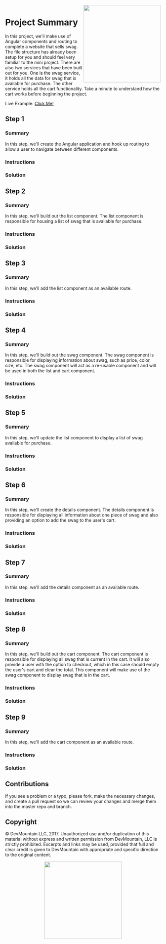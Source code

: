 <img src="https://devmounta.in/img/logowhiteblue.png" width="250" align="right">

# Project Summary

In this project, we'll make use of Angular components and routing to complete a website that sells swag. The file structure has already been setup for you and should feel very familiar to the mini project. There are also two services that have been built out for you. One is the swag service, it holds all the data for swag that is available for purchase. The other service holds all the cart functionality. Take a minute to understand how the cart works before beginning the project.

Live Example: <a href="https://devmountain.github.io/angular-3-afternoon/#!/">Click Me!</a>

## Step 1

### Summary

In this step, we'll create the Angular application and hook up routing to allow a user to navigate between different components. 

### Instructions



### Solution




## Step 2

### Summary

In this step, we'll build out the list component. The list component is responsible for housing a list of swag that is available for purchase. 

### Instructions



### Solution


## Step 3

### Summary

In this step, we'll add the list component as an available route.

### Instructions



### Solution


## Step 4

### Summary

In this step, we'll build out the swag component. The swag component is responsible for displaying information about swag, such as price, color, size, etc. The swag component will act as a re-usable component and will be used in both the list and cart component.

### Instructions



### Solution


## Step 5

### Summary

In this step, we'll update the list component to display a list of swag available for purchase.

### Instructions



### Solution


## Step 6

### Summary

In this step, we'll create the details component. The details component is responsible for displaying all information about one piece of swag and also providing an option to add the swag to the user's cart.

### Instructions



### Solution


## Step 7

### Summary

In this step, we'll add the details component as an available route.

### Instructions



### Solution


## Step 8

### Summary

In this step, we'll build out the cart component. The cart component is responsible for displaying all swag that is current in the cart. It will also provide a user with the option to checkout, which in this case should empty the user's cart and clear the total. This component will make use of the swag component to display swag that is in the cart.

### Instructions



### Solution


## Step 9

### Summary

In this step, we'll add the cart component as an available route.

### Instructions



### Solution
























## Contributions

If you see a problem or a typo, please fork, make the necessary changes, and create a pull request so we can review your changes and merge them into the master repo and branch.

## Copyright

© DevMountain LLC, 2017. Unauthorized use and/or duplication of this material without express and written permission from DevMountain, LLC is strictly prohibited. Excerpts and links may be used, provided that full and clear credit is given to DevMountain with appropriate and specific direction to the original content.

<p align="center">
<img src="https://devmounta.in/img/logowhiteblue.png" width="250">
</p>

